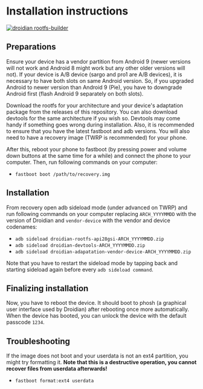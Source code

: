 # Installation instructions

[![droidian rootfs-builder](https://github.com/droidian-images/rootfs-api28gsi-all/actions/workflows/release.yml/badge.svg?branch=bookworm)](https://github.com/droidian-images/rootfs-api28gsi-all/actions/workflows/release.yml)

## Preparations

Ensure your device has a vendor partition from Android 9 (newer versions will not work and Android 8 might work but any other older versions will not). If your device is A/B device (sargo and pro1 are A/B devices), it is necessary to have both slots on same Android version. So, if you upgraded Android to newer version than Android 9 (Pie), you have to downgrade Android first (flash Android 9 separately on both slots).

Download the rootfs for your architecture and your device's adaptation package from the releases of this repository. You can also download devtools for the same architecture if you wish so. Devtools may come handy if something goes wrong during installation. Also, it is recommended to ensure that you have the latest fastboot and adb versions. You will also need to have a recovery image (TWRP is recommended) for your phone.

After this, reboot your phone to fastboot (by pressing power and volume down buttons at the same time for a while) and connect the phone to your computer. Then, run following commands on your computer:

* `fastboot boot /path/to/recovery.img`

## Installation

From recovery open adb sideload mode (under advanced on TWRP) and run following commands on your computer replacing `ARCH_YYYYMMDD` with the version of Droidian and `vendor-device` with the vendor and device codenames:

* `adb sideload droidian-rootfs-api28gsi-ARCH_YYYYMMDD.zip`
* `adb sideload droidian-devtools-ARCH_YYYYMMDD.zip`
* `adb sideload droidian-adapatation-vendor-device-ARCH_YYYYMMDD.zip`

Note that you have to restart the sideload mode by tapping back and starting sideload again before every `adb sideload command`.

## Finalizing installation

Now, you have to reboot the device. It should boot to phosh (a graphical user interface used by Droidian) after rebooting once more automatically. When the device has booted, you can unlock the device with the default passcode `1234`.

## Troubleshooting

If the image does not boot and your userdata is not an ext4 partition, you might try formatting it. **Note that this is a destructive operation, you cannot recover files from userdata afterwards!**

* `fastboot format:ext4 userdata`
